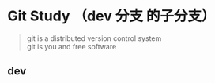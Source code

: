 # Git Study （dev 分支 的子分支）

> git is a distributed version control system  
git is you and free software


## dev